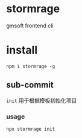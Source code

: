 # stormrage

gmsoft frontend cli

# install

`npm i stormrage -g`

## sub-commit

`init` 用于根据模板初始化项目

### usage

`npx stormrage init`
